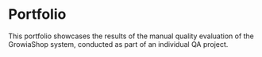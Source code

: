 # Portfolio
This portfolio showcases the results of the manual quality evaluation of the GrowiaShop system, conducted as part of an individual QA project.
